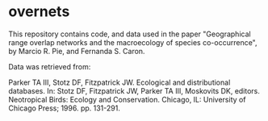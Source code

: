 # overnets

This repository contains code, and data used in the paper "Geographical range overlap networks and the macroecology of species co-occurrence", by Marcio R. Pie, and Fernanda S. Caron.

Data was retrieved from:

Parker TA III, Stotz DF, Fitzpatrick JW. Ecological and distributional databases. In: Stotz DF, Fitzpatrick JW, Parker TA III, Moskovits DK, editors. Neotropical Birds: Ecology and Conservation. Chicago, IL: University of Chicago Press; 1996. pp. 131-291. 
